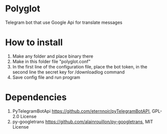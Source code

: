 # Polyglot
Telegram bot that use Google Api for translate messages
# How to install
1. Make any folder and place binary there
2. Make in this folder file "polyglot.conf"
3. In the first line of the configuration file, place the bot token, in the second line the secret key for /downloadlog command
4. Save config file and run program
# Dependencies
1. PyTelegramBotApi https://github.com/eternnoir/pyTelegramBotAPI, GPL-2.0 License
2. py-googletrans https://github.com/alainrouillon/py-googletrans, MIT License
